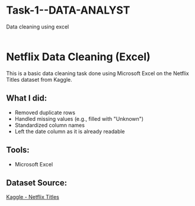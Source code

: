 # Task-1--DATA-ANALYST
Data cleaning using excel <br> <br>
# Netflix Data Cleaning (Excel)

This is a basic data cleaning task done using Microsoft Excel on the Netflix Titles dataset from Kaggle.

## What I did:
- Removed duplicate rows
- Handled missing values (e.g., filled with "Unknown")
- Standardized column names
- Left the date column as it is already readable

## Tools:
- Microsoft Excel

## Dataset Source:
[Kaggle - Netflix Titles](https://www.kaggle.com/datasets/shivamb/netflix-shows)

